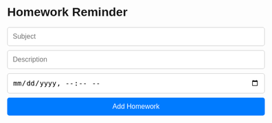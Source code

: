 <!DOCTYPE html>
<html>
<head>
  <title>Homework Reminder</title>
  <meta name="viewport" content="width=device-width, initial-scale=1.0" />
  <style>
    body {
      font-family: Arial, sans-serif;
      padding: 20px;
      max-width: 600px;
      margin: auto;
    }

    h1 {
      text-align: center;
    }

    form {
      display: flex;
      flex-direction: column;
      gap: 10px;
    }

    input, button {
      padding: 12px;
      font-size: 16px;
      border-radius: 5px;
      border: 1px solid #ccc;
    }

    button {
      background-color: #007BFF;
      color: white;
      border: none;
    }

    button:hover {
      background-color: #0056b3;
    }

    ul {
      list-style-type: none;
      padding: 0;
      margin-top: 20px;
    }

    li {
      background-color: #f1f1f1;
      padding: 10px;
      margin-bottom: 10px;
      border-radius: 5px;
    }
  </style>
</head>
<body>
  <h1>Homework Reminder</h1>
  <form id="homeworkForm">
    <input type="text" id="subject" placeholder="Subject" required />
    <input type="text" id="description" placeholder="Description" required />
    <input type="datetime-local" id="dueDate" required />
    <button type="submit">Add Homework</button>
  </form>
  <ul id="homeworkList"></ul>

  <script>
    const form = document.getElementById('homeworkForm');
    const list = document.getElementById('homeworkList');

    form.addEventListener('submit', function (e) {
      e.preventDefault();
      const subject = document.getElementById('subject').value;
      const desc = document.getElementById('description').value;
      const due = document.getElementById('dueDate').value;
      const li = document.createElement('li');
      li.textContent = `${subject} - ${desc} - Due: ${new Date(due).toLocaleString()}`;
      list.appendChild(li);
      form.reset();
    });
  </script>
</body>
</html>
